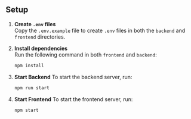## Setup

1. **Create `.env` files**  
   Copy the `.env.example` file to create `.env` files in both the `backend` and `frontend` directories.

2. **Install dependencies**  
   Run the following command in both `frontend` and `backend`:

   ```bash
   npm install
   
3. **Start Backend**
    To start the backend server, run:

      ```bash
   npm run start

4. **Start Frontend**
    To start the frontend server, run:

      ```bash
   npm start
